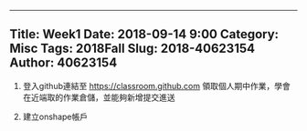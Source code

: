 ---
Title: Week1
Date: 2018-09-14 9:00
Category: Misc
Tags: 2018Fall
Slug: 2018-40623154
Author: 40623154
----

1. 登入github連結至 https://classroom.github.com 領取個人期中作業，學會在近端取的作業倉儲，並能夠新增提交進送

2. 建立onshape帳戶